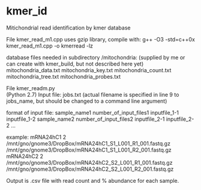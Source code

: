 # kmer_id
Mitichondrial read identification by kmer database

File kmer_read_m1.cpp
uses gzip library, compile with:
g++ -O3 -std=c++0x kmer_read_m1.cpp -o kmerread -lz

database files needed in subdirectory /mitochondria:
(supplied by me or can create with kmer_build, but not described here yet)
mitochondria_data.txt
mitochondria_key.txt
mitochondria_count.txt
mitochondria_tree.txt
mitochondria_probes.txt

File kmer_readm.py  
(Python 2.7)
Input file: jobs.txt
(actual filename is specified in line 9 to jobs_name, but should be changed to a command line argument)

format of input file:
sample_name1 number_of_input_files1
inputfile_1-1
inputfile_1-2
sample_name2 number_of_input_files2
inputfile_2-1
inputfile_2-2
...

example:
mRNA24hC1 2
/mnt/gno/gnome3/DropBox/mRNA24hC1_S1_L001_R1_001.fastq.gz
/mnt/gno/gnome3/DropBox/mRNA24hC1_S1_L001_R2_001.fastq.gz
mRNA24hC2 2
/mnt/gno/gnome3/DropBox/mRNA24hC2_S2_L001_R1_001.fastq.gz
/mnt/gno/gnome3/DropBox/mRNA24hC2_S2_L001_R2_001.fastq.gz

Output is .csv file with read count and % abundance for each sample.

